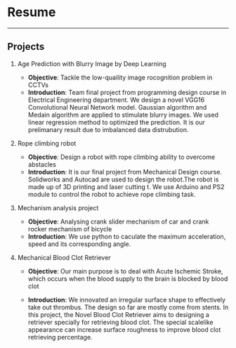 # Resume
---------------------------------
## Projects
1. Age Prediction with Blurry Image by Deep Learning

   * **Objective**: Tackle the low-quaility image rocognition problem in CCTVs
   * **Introduction**: Team final project from programming design course in Electrical Engineering department.
     We design a novel VGG16 Convolutional Neural Network model. Gaussian algorithm and Medain algorithm are 
     applied to stimulate blurry images. We used linear regression method to optimized the prediction. It is 
     our prelimanary result due to imbalanced data distrubution.
  
  
2. Rope climbing robot

   *	**Objective**: Design a robot with rope climbing ability to overcome abstacles
   * **Introduction**: It is our final project from Mechanical Design course. Solidworks and Autocad are used 
   to design the robot.The robot is made up of 3D printing and laser cutting t. We use Arduino and PS2 module
   to control the robot to achieve rope climbing task.



3. Mechanism analysis project

   * **Objective**: Analysing crank slider mechanism of car and crank rocker mechanism of bicycle
   * **Introduction**: We use python to caculate the maximum acceleration, speed and its corresponding angle.



4. Mechanical Blood Clot Retriever 

   * **Objective**: Our main purpose is to deal with Acute Ischemic Stroke, 
     which occurs when the blood supply to the brain is blocked by blood clot
  
   * **Introduction**: We innovated an irregular surface shape to effectively take out thrombus. The design so 
     far are mostly come from stents. In this project, the Novel Blood Clot Retriever aims to designing a 
     retriever specially for retrieving blood clot. The special scalelike appearance can increase surface 
     roughness to improve blood clot retrieving percentage.

  


